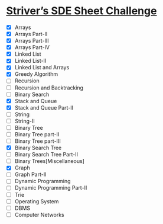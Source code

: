 # [Striver’s SDE Sheet Challenge](https://takeuforward.org/interviews/strivers-sde-sheet-challenge-2023/)

- [x] Arrays
- [x] Arrays Part-II
- [x] Arrays Part-III
- [x] Arrays Part-IV
- [x] Linked List
- [x] Linked List-II
- [x] Linked List and Arrays
- [x] Greedy Algorithm
- [ ] Recursion
- [ ] Recursion and Backtracking
- [ ] Binary Search
- [x] Stack and Queue
- [x] Stack and Queue Part-II
- [ ] String
- [ ] String-II
- [ ] Binary Tree
- [ ] Binary Tree part-II
- [ ] Binary Tree part-III
- [x] Binary Search Tree
- [ ] Binary Search Tree Part-II
- [ ] Binary Trees[Miscellaneous]
- [x] Graph
- [ ] Graph Part-II
- [ ] Dynamic Programming
- [ ] Dynamic Programming Part-II
- [ ] Trie
- [ ] Operating System
- [ ] DBMS
- [ ] Computer Networks
